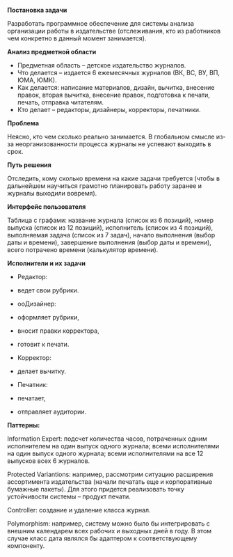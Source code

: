 **Постановка задачи**

Разработать программное обеспечение для системы анализа организации работы в издательстве (отслеживания, кто из работников чем конкретно в данный момент занимается).

**Анализ предметной области**

- Предметная область – детское издательство журналов.
- Что делается – издается 6 ежемесячных журналов (ВК, ВС, ВУ, ВП, ЮМА, ЮМК).
- Как делается: написание материалов, дизайн, вычитка, внесение правок, вторая вычитка, внесение правок, подготовка к печати, печать, отправка читателям.
- Кто делает – редакторы, дизайнеры, корректоры, печатники.

**Проблема**

Неясно, кто чем сколько реально занимается. В глобальном смысле из-за неорганизованности процесса журналы не успевают выходить в срок.

**Путь решения**

Отследить, кому сколько времени на какие задачи требуется (чтобы в дальнейшем научиться грамотно планировать работу заранее и журналы выходили вовремя).

**Интерфейс пользователя**

Таблица с графами: название журнала (список из 6 позиций), номер выпуска (список из 12 позиций), исполнитель (список из 4 позиций), выполняемая задача (список из 7 задач), начало выполнения (выбор даты и времени), завершение выполнения (выбор даты и времени), всего потрачено времени (калькулятор времени).

**Исполнители и их задачи**

- Редактор:

- ведет свои рубрики.

- ooДизайнер:

- оформляет рубрики,
- вносит правки корректора,
- готовит к печати.

- Корректор:

- делает вычитку.

- Печатник:

- печатает,
- отправляет аудитории.

**Паттерны:**

Information Expert: подсчет количества часов, потраченных одним исполнителем на один выпуск одного журнала; всеми исполнителями на один выпуск одного журнала; всеми исполнителями на все 12 выпусков всех 6 журналов.

Protected Variantions: например, рассмотрим ситуацию расширения ассортимента издательства (начали печатать еще и корпоративные бумажные пакеты). Для этого придется реализовать точку устойчивости системы – продукт печати.

Controller: создание и удаление класса журнал.

Polymorphism: например, систему можно было бы интегрировать с внешним календарем всех рабочих и выходных дней в году. В этом случае класс дата являлся бы адаптером к соответствующему компоненту.
